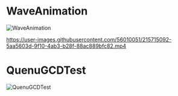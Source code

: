 # WaveAnimation
![WaveAnimation](https://user-images.githubusercontent.com/56010051/215715078-c63139a8-54fd-4f7e-b488-cb8c0e6784d8.png)

https://user-images.githubusercontent.com/56010051/215715092-5aa5603d-9f10-4ab3-b28f-88ac889bfc82.mp4

# QuenuGCDTest
![QuenuGCDTest](https://user-images.githubusercontent.com/56010051/215728159-2c8cc972-1938-4e5f-9dba-caeb5fda362f.png)
